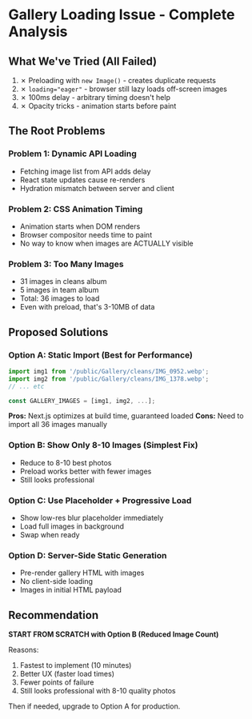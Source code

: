 # Gallery Loading Issue - Complete Analysis

## What We've Tried (All Failed)
1. ✗ Preloading with `new Image()` - creates duplicate requests
2. ✗ `loading="eager"` - browser still lazy loads off-screen images
3. ✗ 100ms delay - arbitrary timing doesn't help
4. ✗ Opacity tricks - animation starts before paint

## The Root Problems

### Problem 1: Dynamic API Loading
- Fetching image list from API adds delay
- React state updates cause re-renders
- Hydration mismatch between server and client

### Problem 2: CSS Animation Timing
- Animation starts when DOM renders
- Browser compositor needs time to paint
- No way to know when images are ACTUALLY visible

### Problem 3: Too Many Images
- 31 images in cleans album
- 5 images in team album
- Total: 36 images to load
- Even with preload, that's 3-10MB of data

## Proposed Solutions

### Option A: Static Import (Best for Performance)
```typescript
import img1 from '/public/Gallery/cleans/IMG_0952.webp';
import img2 from '/public/Gallery/cleans/IMG_1378.webp';
// ... etc

const GALLERY_IMAGES = [img1, img2, ...];
```
**Pros:** Next.js optimizes at build time, guaranteed loaded
**Cons:** Need to import all 36 images manually

### Option B: Show Only 8-10 Images (Simplest Fix)
- Reduce to 8-10 best photos
- Preload works better with fewer images
- Still looks professional

### Option C: Use Placeholder + Progressive Load
- Show low-res blur placeholder immediately
- Load full images in background
- Swap when ready

### Option D: Server-Side Static Generation
- Pre-render gallery HTML with images
- No client-side loading
- Images in initial HTML payload

## Recommendation

**START FROM SCRATCH with Option B (Reduced Image Count)**

Reasons:
1. Fastest to implement (10 minutes)
2. Better UX (faster load times)
3. Fewer points of failure
4. Still looks professional with 8-10 quality photos

Then if needed, upgrade to Option A for production.
